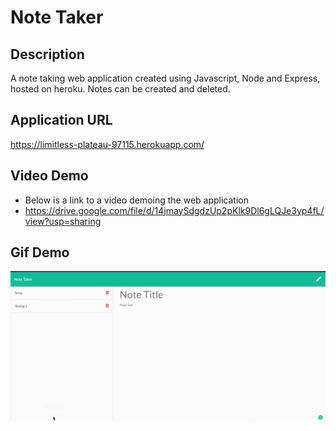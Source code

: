 # Note Taker

## Description

A note taking web application created using Javascript, Node and Express, hosted on heroku. Notes can be created and deleted.

## Application URL

https://limitless-plateau-97115.herokuapp.com/

## Video Demo

- Below is a link to a video demoing the web application
- https://drive.google.com/file/d/14jmaySdgdzUp2pKlk9Dl6gLQJe3yp4fL/view?usp=sharing

## Gif Demo

![gif](./demo/Note-Taker.gif)
